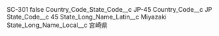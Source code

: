 <?xml version="1.0" encoding="UTF-8"?>
<CustomMetadata xmlns="http://soap.sforce.com/2006/04/metadata" xmlns:xsi="http://www.w3.org/2001/XMLSchema-instance" xmlns:xsd="http://www.w3.org/2001/XMLSchema">
    <label>SC-301</label>
    <protected>false</protected>
    <values>
        <field>Country_Code_State_Code__c</field>
        <value xsi:type="xsd:string">JP-45</value>
    </values>
    <values>
        <field>Country_Code__c</field>
        <value xsi:type="xsd:string">JP</value>
    </values>
    <values>
        <field>State_Code__c</field>
        <value xsi:type="xsd:string">45</value>
    </values>
    <values>
        <field>State_Long_Name_Latin__c</field>
        <value xsi:type="xsd:string">Miyazaki</value>
    </values>
    <values>
        <field>State_Long_Name_Local__c</field>
        <value xsi:type="xsd:string">宮崎県</value>
    </values>
</CustomMetadata>
